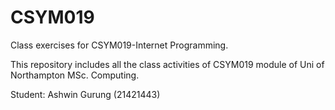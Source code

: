 # CSYM019
Class exercises for CSYM019-Internet Programming.

This repository includes all the class activities of CSYM019 module of Uni of Northampton MSc. Computing.

Student: Ashwin Gurung (21421443)
